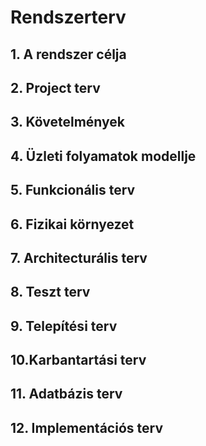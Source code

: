 # Rendszerterv

## 1. A rendszer célja

## 2. Project terv

## 3. Követelmények

## 4. Üzleti folyamatok modellje

## 5. Funkcionális terv

## 6. Fizikai környezet

## 7. Architecturális terv

## 8. Teszt terv

## 9. Telepítési terv 

## 10.Karbantartási terv

## 11. Adatbázis terv

## 12. Implementációs terv
